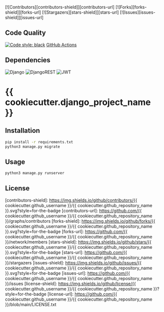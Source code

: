 [![Contributors][contributors-shield]][contributors-url]
[![Forks][forks-shield]][forks-url]
[![Stargazers][stars-shield]][stars-url]
[![Issues][issues-shield]][issues-url]

## Code Quality

[![Code style: black](https://img.shields.io/badge/code%20style-black-000000.svg)](https://github.com/ambv/black)
[GitHub Actions](https://img.shields.io/badge/githubactions-%232671E5.svg?style=for-the-badge&logo=githubactions&logoColor=white)

## Dependencies

![Django](https://img.shields.io/badge/django-%23092E20.svg?style=for-the-badge&logo=django&logoColor=white)
![DjangoREST](https://img.shields.io/badge/DJANGO-REST-ff1709?style=for-the-badge&logo=django&logoColor=white&color=ff1709&labelColor=gray)
![JWT](https://img.shields.io/badge/JWT-black?style=for-the-badge&logo=JSON%20web%20tokens)

# {{ cookiecutter.django_project_name }}

## Installation

```bash
pip install -r requirements.txt
python3 manage.py migrate
```

## Usage

```bash
python3 manage.py runserver
```

## License

<!-- MARKDOWN LINKS & IMAGES -->
<!-- https://www.markdownguide.org/basic-syntax/#reference-style-links -->

[contributors-shield]: https://img.shields.io/github/contributors/{{ cookiecutter.github_username }}/{{ cookiecutter.github_repository_name }}.svg?style=for-the-badge
[contributors-url]: https://github.com/{{ cookiecutter.github_username }}/{{ cookiecutter.github_repository_name }}/graphs/contributors
[forks-shield]: https://img.shields.io/github/forks/{{ cookiecutter.github_username }}/{{ cookiecutter.github_repository_name }}.svg?style=for-the-badge
[forks-url]: https://github.com/{{ cookiecutter.github_username }}/{{ cookiecutter.github_repository_name }}/network/members
[stars-shield]: https://img.shields.io/github/stars/{{ cookiecutter.github_username }}/{{ cookiecutter.github_repository_name }}.svg?style=for-the-badge
[stars-url]: https://github.com/{{ cookiecutter.github_username }}/{{ cookiecutter.github_repository_name }}/stargazers
[issues-shield]: https://img.shields.io/github/issues/{{ cookiecutter.github_username }}/{{ cookiecutter.github_repository_name }}.svg?style=for-the-badge
[issues-url]: https://github.com/{{ cookiecutter.github_username }}/{{ cookiecutter.github_repository_name }}/issues
[license-shield]: https://img.shields.io/github/license/{{ cookiecutter.github_username }}/{{ cookiecutter.github_repository_name }}?style=for-the-badge
[license-url]: https://github.com/{{ cookiecutter.github_username }}/{{ cookiecutter.github_repository_name }}/blob/main/LICENSE.txt
